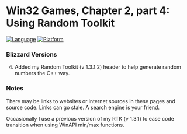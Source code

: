 # Win32 Games, Chapter 2, part 4: Using Random Toolkit
[![Language](https://img.shields.io/badge/Language%20-C++-blue.svg)](https://github.com/GeorgePimpleton/Win32-games/)
[![Platform](https://img.shields.io/badge/Platform%20-Win32-blue.svg)](https://github.com/GeorgePimpleton/Win32-games/)

### Blizzard Versions
4. Added my Random Toolkit (v 1.3.1.2) header to help generate random numbers the C++ way.

### Notes
There may be links to websites or internet sources in these pages and source code. Links can go stale. A search engine is your friend.

Occasionally I use a previous version of my RTK (v 1.3.1) to ease code transition when using WinAPI min/max functions.

